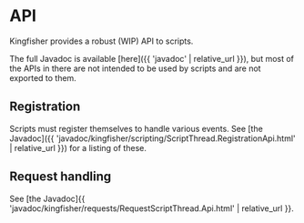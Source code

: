---
---

# API

Kingfisher provides a robust (WIP) API to scripts.

The full Javadoc is available [here]({{ 'javadoc' | relative_url }}), but most of the APIs in there are not intended to be used by scripts and are not exported to them.

## Registration

Scripts must register themselves to handle various events. See [the Javadoc]({{ 'javadoc/kingfisher/scripting/ScriptThread.RegistrationApi.html' | relative_url }}) for a listing of these.

## Request handling

See [the Javadoc]{{ 'javadoc/kingfisher/requests/RequestScriptThread.Api.html' | relative_url }}.
